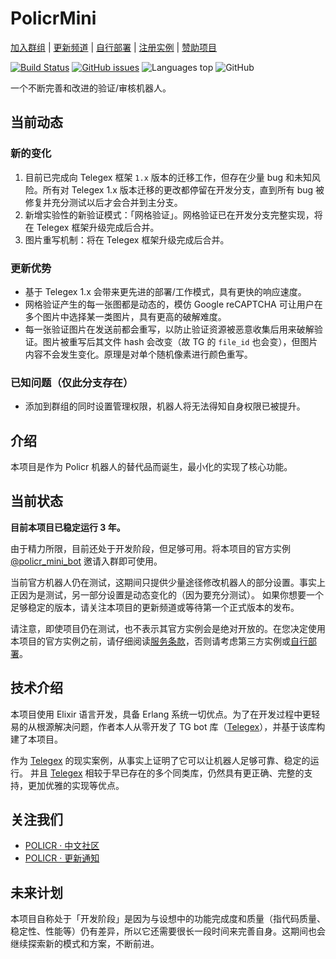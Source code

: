 # PolicrMini

[加入群组](https://t.me/policr_community) | [更新频道](https://t.me/policr_changelog) | [自行部署](https://github.com/Hentioe/policr-mini/wiki/%E8%87%AA%E8%A1%8C%E9%83%A8%E7%BD%B2%EF%BC%88%E6%9E%84%E5%BB%BA%E7%AC%AC%E4%B8%89%E6%96%B9%E5%AE%9E%E4%BE%8B%EF%BC%89) | [注册实例](https://github.com/Hentioe/policr-mini/issues/115) | [赞助项目](https://mini.gramlabs.org/?sponsorship=[谢谢，请获取我])

[![Build Status](https://ci.hentioe.dev/api/badges/Hentioe/policr-mini/status.svg)](https://ci.hentioe.dev/Hentioe/policr-mini)
[![GitHub issues](https://img.shields.io/github/issues/Hentioe/policr-mini)](https://github.com/Hentioe/policr-mini/issues)
![Languages top](https://img.shields.io/github/languages/top/Hentioe/policr-mini)
![GitHub](https://img.shields.io/github/license/Hentioe/policr-mini)

一个不断完善和改进的验证/审核机器人。

## 当前动态

### 新的变化

1. 目前已完成向 Telegex 框架 `1.x` 版本的迁移工作，但存在少量 bug 和未知风险。所有对 Telegex 1.x 版本迁移的更改都停留在开发分支，直到所有 bug 被修复并充分测试以后才会合并到主分支。
1. 新增实验性的新验证模式：「网格验证」。网格验证已在开发分支完整实现，将在 Telegex 框架升级完成后合并。
1. 图片重写机制：将在 Telegex 框架升级完成后合并。

### 更新优势

- 基于 Telegex 1.x 会带来更先进的部署/工作模式，具有更快的响应速度。
- 网格验证产生的每一张图都是动态的，模仿 Google reCAPTCHA 可让用户在多个图片中选择某一类图片，具有更高的破解难度。
- 每一张验证图片在发送前都会重写，以防止验证资源被恶意收集后用来破解验证。图片被重写后其文件 hash 会改变（故 TG 的 `file_id` 也会变），但图片内容不会发生变化。原理是对单个随机像素进行颜色重写。

### 已知问题（仅此分支存在）

- 添加到群组的同时设置管理权限，机器人将无法得知自身权限已被提升。

## 介绍

本项目是作为 Policr 机器人的替代品而诞生，最小化的实现了核心功能。

## 当前状态

**目前本项目已稳定运行 3 年。**

由于精力所限，目前还处于开发阶段，但足够可用。将本项目的官方实例 [@policr_mini_bot](https://t.me/policr_mini_bot) 邀请入群即可使用。

当前官方机器人仍在测试，这期间只提供少量途径修改机器人的部分设置。事实上正因为是测试，另一部分设置是动态变化的（因为要充分测试）。
如果你想要一个足够稳定的版本，请关注本项目的更新频道或等待第一个正式版本的发布。

请注意，即使项目仍在测试，也不表示其官方实例会是绝对开放的。在您决定使用本项目的官方实例之前，请仔细阅读[服务条款](https://mini.gramlabs.org/terms)，否则请考虑第三方实例或[自行部署](https://github.com/Hentioe/policr-mini/wiki/%E8%87%AA%E8%A1%8C%E9%83%A8%E7%BD%B2%EF%BC%88%E6%9E%84%E5%BB%BA%E7%AC%AC%E4%B8%89%E6%96%B9%E5%AE%9E%E4%BE%8B%EF%BC%89)。

## 技术介绍

本项目使用 Elixir 语言开发，具备 Erlang 系统一切优点。为了在开发过程中更轻易的从根源解决问题，作者本人从零开发了 TG bot 库（[Telegex](https://github.com/telegex/telegex)），并基于该库构建了本项目。

作为 [Telegex](https://github.com/telegex/telegex) 的现实案例，从事实上证明了它可以让机器人足够可靠、稳定的运行。 并且 [Telegex](https://github.com/telegex/telegex) 相较于早已存在的多个同类库，仍然具有更正确、完整的支持，更加优雅的实现等优点。

## 关注我们

- [POLICR · 中文社区](https://t.me/policr_community)
- [POLICR · 更新通知](https://t.me/policr_changelog)

## 未来计划

本项目自称处于「开发阶段」是因为与设想中的功能完成度和质量（指代码质量、稳定性、性能等）仍有差异，所以它还需要很长一段时间来完善自身。这期间也会继续探索新的模式和方案，不断前进。
